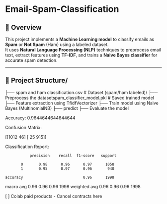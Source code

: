 # Email-Spam-Classification

## 📌 Overview
This project implements a **Machine Learning model** to classify emails as **Spam** or **Not Spam** (Ham) using a labeled dataset.  
It uses **Natural Language Processing (NLP)** techniques to preprocess email text, extract features using **TF-IDF**, and trains a **Naive Bayes classifier** for accurate spam detection.

---

## 📂 Project Structure/
├── spam and ham classification.csv # Dataset (spam/ham labeled)/ 
├── Preprocess the datasetspam_classifier_model.pkl # Saved trained model
├── Feature extraction using TfidfVectorizer
├── Train model using Naive Bayes (MultinomialNB)
├── predict
├── Evaluate the model  



Accuracy: 0.9644644644644644

Confusion Matrix:

 [[1012   46]
 [  25  915]]
 
Classification Report:

               precision    recall  f1-score   support

           0       0.98      0.96      0.97      1058
           1       0.95      0.97      0.96       940

    accuracy                           0.96      1998
   macro avg       0.96      0.96      0.96      1998
weighted avg       0.96      0.96      0.96      1998


[ ]
Colab paid products - Cancel contracts here
